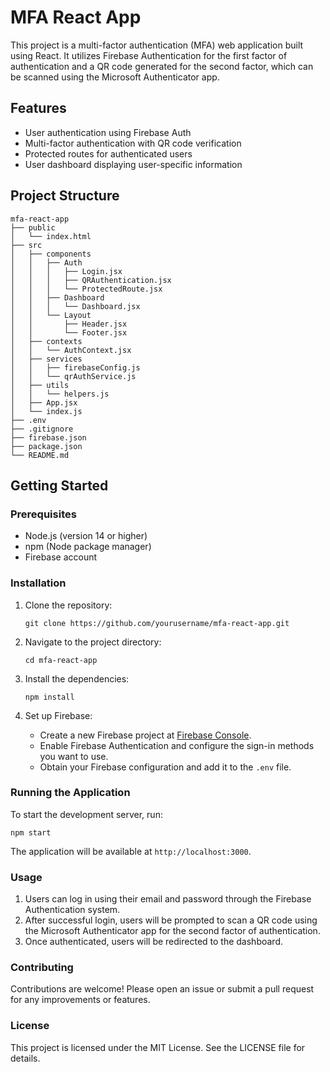 # MFA React App

This project is a multi-factor authentication (MFA) web application built using React. It utilizes Firebase Authentication for the first factor of authentication and a QR code generated for the second factor, which can be scanned using the Microsoft Authenticator app.

## Features

- User authentication using Firebase Auth
- Multi-factor authentication with QR code verification
- Protected routes for authenticated users
- User dashboard displaying user-specific information

## Project Structure

```
mfa-react-app
├── public
│   └── index.html
├── src
│   ├── components
│   │   ├── Auth
│   │   │   ├── Login.jsx
│   │   │   ├── QRAuthentication.jsx
│   │   │   └── ProtectedRoute.jsx
│   │   ├── Dashboard
│   │   │   └── Dashboard.jsx
│   │   └── Layout
│   │       ├── Header.jsx
│   │       └── Footer.jsx
│   ├── contexts
│   │   └── AuthContext.jsx
│   ├── services
│   │   ├── firebaseConfig.js
│   │   └── qrAuthService.js
│   ├── utils
│   │   └── helpers.js
│   ├── App.jsx
│   └── index.js
├── .env
├── .gitignore
├── firebase.json
├── package.json
└── README.md
```

## Getting Started

### Prerequisites

- Node.js (version 14 or higher)
- npm (Node package manager)
- Firebase account

### Installation

1. Clone the repository:
   ```
   git clone https://github.com/yourusername/mfa-react-app.git
   ```

2. Navigate to the project directory:
   ```
   cd mfa-react-app
   ```

3. Install the dependencies:
   ```
   npm install
   ```

4. Set up Firebase:
   - Create a new Firebase project at [Firebase Console](https://console.firebase.google.com/).
   - Enable Firebase Authentication and configure the sign-in methods you want to use.
   - Obtain your Firebase configuration and add it to the `.env` file.

### Running the Application

To start the development server, run:
```
npm start
```

The application will be available at `http://localhost:3000`.

### Usage

1. Users can log in using their email and password through the Firebase Authentication system.
2. After successful login, users will be prompted to scan a QR code using the Microsoft Authenticator app for the second factor of authentication.
3. Once authenticated, users will be redirected to the dashboard.

### Contributing

Contributions are welcome! Please open an issue or submit a pull request for any improvements or features.

### License

This project is licensed under the MIT License. See the LICENSE file for details.